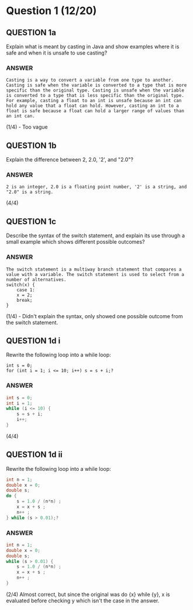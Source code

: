 # Question 1 (12/20)
## QUESTION 1a
Explain what is meant by casting in Java and show examples where it is safe and when it is unsafe to use casting?

### ANSWER
```
Casting is a way to convert a variable from one type to another. Casting is safe when the variable is converted to a type that is more specific than the original type. Casting is unsafe when the variable is converted to a type that is less specific than the original type. For example, casting a float to an int is unsafe because an int can hold any value that a float can hold. However, casting an int to a float is safe because a float can hold a larger range of values than an int can.
```

(1/4) - Too vague

## QUESTION 1b
Explain the difference between 2, 2.0, '2', and "2.0"?

### ANSWER
```
2 is an integer, 2.0 is a floating point number, '2' is a string, and "2.0" is a string.
```

(4/4)

## QUESTION 1c
Describe the syntax of the switch statement, and explain its use through a small example which shows different possible outcomes?

### ANSWER
```
The switch statement is a multiway branch statement that compares a value with a variable. The switch statement is used to select from a number of alternatives.
switch(x) {
    case 1:
    x = 2;
    break;
}
```

(1/4) - Didn't explain the syntax, only showed one possible outcome from the switch statement.

## QUESTION 1d i
Rewrite the following loop into a while loop:

```
int s = 0;
for (int i = 1; i <= 10; i++) s = s + i;?
```

### ANSWER
```Java
int s = 0;
int i = 1;
while (i <= 10) {
    s = s + i;
    i++;
}
```

(4/4)

## QUESTION 1d ii
Rewrite the following loop into a while loop:

```Java
int n = 1;
double x = 0;
double s;
do {
	s = 1.0 / (n*n) ;
	x = x + s ;
	n++ ;
} while (s > 0.01);?
```

### ANSWER
```Java
int n = 1;
double x = 0;
double s;
while (s > 0.01) {
	s = 1.0 / (n*n) ;
	x = x + s ;
	n++ ;
}

```

(2/4) Almost correct, but since the original was do {x} while {y}, x is evaluated before checking y which isn't the case in the answer.

